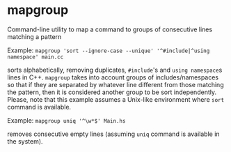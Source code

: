 mapgroup
========

Command-line utility to map a command to groups of consecutive lines matching a pattern

Example: `mapgroup 'sort --ignore-case --unique' '^#include|^using namespace' main.cc`

   sorts alphabetically, removing duplicates, `#include`'s and `using namespace`s lines in C++.
   `mapgroup` takes into account groups of includes/namespaces so that if they are separated by
   whatever line different from those matching the pattern, then it is considered another group
   to be sort independently. Please, note that this example assumes a Unix-like environment where
   `sort` command is available.

Example: `mapgroup uniq '^\w*$' Main.hs`

   removes consecutive empty lines (assuming `uniq` command is available in the system).
